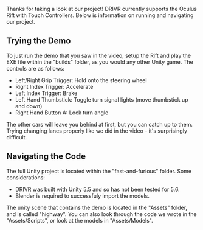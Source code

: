 Thanks for taking a look at our project! DRIVR currently supports the Oculus Rift with Touch Controllers. Below is information on running and navigating our project.

## Trying the Demo

To just run the demo that you saw in the video, setup the Rift and play the EXE file within the "builds" folder, as you would any other Unity game. The controls are as follows:

* Left/Right Grip Trigger: Hold onto the steering wheel
* Right Index Trigger: Accelerate
* Left Index Trigger: Brake
* Left Hand Thumbstick: Toggle turn signal lights (move thumbstick up and down)
* Right Hand Button A: Lock turn angle

The other cars will leave you behind at first, but you can catch up to them. Trying changing lanes properly like we did in the video - it's surprisingly difficult.

## Navigating the Code

The full Unity project is located within the "fast-and-furious" folder. Some considerations:

* DRIVR was built with Unity 5.5 and so has not been tested for 5.6.
* Blender is required to successfuly import the models.

The unity scene that contains the demo is located in the "Assets" folder, and is called "highway". You can also look through the code we wrote in the "Assets/Scripts", or look at the models in "Assets/Models".
